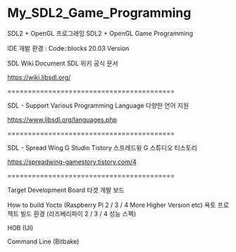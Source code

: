 # My_SDL2_Game_Programming
SDL2 + OpenGL 프로그래밍 SDL2 + OpenGL Game Programming

IDE 개발 환경 : Code::blocks 20.03 Version

SDL Wiki Document SDL 위키 공식 문서

https://wiki.libsdl.org/

=========================================

SDL - Support Various Programming Language 다양한 언어 지원

https://www.libsdl.org/languages.php

=========================================

SDL - Spread Wing G Studio Tistory 스프레드윙 G 스튜디오 티스토리

https://spreadwing-gamestory.tistory.com/4

=========================================

Target Development Board 타겟 개발 보드

How to build Yocto (Raspberry Pi 2 / 3 / 4 More Higher Version etc) 욕토 프로젝트 빌드 환경 (라즈베리파이 2 / 3 / 4 성능 스펙)

HOB (UI)

Command Line (Bitbake)

